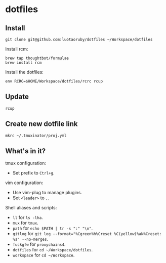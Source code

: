# dotfiles

## Install

```
git clone git@github.com:luotaoruby/dotfiles ~/Workspace/dotfiles
```

Install rcm:

```
brew tap thoughtbot/formulae
brew install rcm
```

Install the dotfiles:

```
env RCRC=$HOME/Workspace/dotfiles/rcrc rcup
```

## Update

```
rcup
```

## Create new dotfile link

```
mkrc ~/.tmuxinator/proj.yml
```

## What's in it?

tmux configuration:

- Set prefix to `Ctrl+g`.

vim configuration:

- Use vim-plug to manage plugins.
- Set `<leader>` to `,`.

Shell aliases and scripts:

- `ll` for `ls -lha`.
- `mux` for `tmux`.
- `path` for `echo $PATH | tr -s ":" "\n"`.
- `gitlog` for `git log --format="%Cgreen%h%Creset %C(yellow)%aN%Creset: %s" --no-merges`.
- `fuckgfw` for `proxychains4`.
- `dotfiles` for `cd ~/Workspace/dotfiles`.
- `workspace` for `cd ~/Workspace`.
